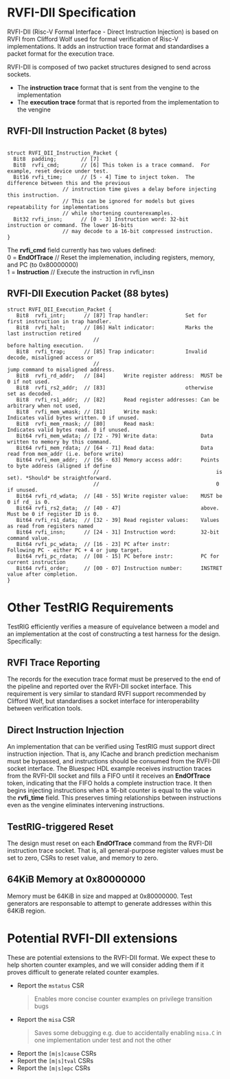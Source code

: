 # RVFI-DII Specification

RVFI-DII (Risc-V Formal Interface - Direct Instruction Injection) is based on RVFI from
Clifford Wolf used for formal verification of Risc-V implementations. It adds an instruction
trace format and standardises a packet format for the execution trace.

RVFI-DII is composed of two packet structures designed to send across sockets.
 * The **instruction trace** format that is sent from the vengine to the implementation
 * The **execution trace** format that is reported from the implementation to the vengine

## RVFI-DII Instruction Packet (8 bytes)
 ~~~

struct RVFI_DII_Instruction_Packet {
   Bit8  padding;        // [7]
   Bit8  rvfi_cmd;       // [6] This token is a trace command.  For example, reset device under test.
   Bit16 rvfi_time;      // [5 - 4] Time to inject token.  The difference between this and the previous
                   // instruction time gives a delay before injecting this instruction.
                   // This can be ignored for models but gives repeatability for implementations
                   // while shortening counterexamples.
   Bit32 rvfi_insn;      // [0 - 3] Instruction word: 32-bit instruction or command. The lower 16-bits
                   // may decode to a 16-bit compressed instruction.
}
~~~

The **rvfi_cmd** field currently has two values defined:  
0 = **EndOfTrace** // Reset the implemenation, including registers, memory, and PC (to 0x80000000)  
1 = **Instruction** // Execute the instruction in rvfi_insn  

## RVFI-DII Execution Packet (88 bytes)
~~~
struct RVFI_DII_Execution_Packet {
   Bit8  rvfi_intr;      // [87] Trap handler:            Set for first instruction in trap handler.
   Bit8  rvfi_halt;      // [86] Halt indicator:          Marks the last instruction retired 
                            //                                      before halting execution.
   Bit8  rvfi_trap;      // [85] Trap indicator:          Invalid decode, misaligned access or
                            //                                      jump command to misaligned address.
   Bit8  rvfi_rd_addr;   // [84]      Write register address:  MUST be 0 if not used.
   Bit8  rvfi_rs2_addr;  // [83]                          otherwise set as decoded.
   Bit8  rvfi_rs1_addr;  // [82]      Read register addresses: Can be arbitrary when not used,
   Bit8  rvfi_mem_wmask; // [81]      Write mask:              Indicates valid bytes written. 0 if unused.
   Bit8  rvfi_mem_rmask; // [80]      Read mask:               Indicates valid bytes read. 0 if unused.
   Bit64 rvfi_mem_wdata; // [72 - 79] Write data:              Data written to memory by this command.
   Bit64 rvfi_mem_rdata; // [64 - 71] Read data:               Data read from mem_addr (i.e. before write)
   Bit64 rvfi_mem_addr;  // [56 - 63] Memory access addr:      Points to byte address (aligned if define
                            //                                      is set). *Should* be straightforward.
                            //                                      0 if unused.
   Bit64 rvfi_rd_wdata;  // [48 - 55] Write register value:    MUST be 0 if rd_ is 0.
   Bit64 rvfi_rs2_data;  // [40 - 47]                          above. Must be 0 if register ID is 0.
   Bit64 rvfi_rs1_data;  // [32 - 39] Read register values:    Values as read from registers named
   Bit64 rvfi_insn;      // [24 - 31] Instruction word:        32-bit command value.
   Bit64 rvfi_pc_wdata;  // [16 - 23] PC after instr:          Following PC - either PC + 4 or jump target.
   Bit64 rvfi_pc_rdata;  // [08 - 15] PC before instr:         PC for current instruction
   Bit64 rvfi_order;     // [00 - 07] Instruction number:      INSTRET value after completion.
}
~~~

# Other TestRIG Requirements

TestRIG efficiently verifies a measure of equivelance between a model and an implementation at the cost of constructing
a test harness for the design.
Specifically:

## RVFI Trace Reporting
The records for the execution trace format must be preserved to the end of the pipeline and reported over the RVFI-DII
socket interface.
This requirement is very similar to standard RVFI support recommended by Clifford Wolf, but standardises a socket interface
for interoperability between verification tools.

## Direct Instruction Injection
An implementation that can be verified using TestRIG must support direct instruction injection.
That is, any ICache and branch prediction mechanism must be bypassed, and instructions should be consumed
from the RVFI-DII socket interface.
The Bluespec HDL example receives instruction traces from the RVFI-DII socket and fills a FIFO until it receives
an **EndOfTrace** token, indicating that the FIFO holds a complete instruction trace.
It then begins injecting instructions when a 16-bit counter is equal to the value in the **rvfi_time** field.
This preserves timing relationships between instructions even as the vengine eliminates intervening instructions.

## TestRIG-triggered Reset
The design must reset on each **EndOfTrace** command from the RVFI-DII instruction trace socket.
That is, all general-purpose register values must be set to zero, CSRs to reset value, and memory to zero.

## 64KiB Memory at 0x80000000
Memory must be 64KiB in size and mapped at 0x80000000.
Test generators are responsable to attempt to generate addresses within this 64KiB region.

# Potential RVFI-DII extensions

These are potential extensions to the RVFI-DII format. We expect these to help shorten counter examples, and we will consider adding them if it proves difficult to generate related counter examples.

- Report the `mstatus` CSR
  > Enables more concise counter examples on privilege transition bugs
- Report the `misa` CSR
  > Saves some debugging e.g. due to accidentally enabling `misa.C` in one implementation under test and not the other
- Report the `[m|s]cause` CSRs
- Report the `[m|s]tval` CSRs
- Report the `[m|s]epc` CSRs
